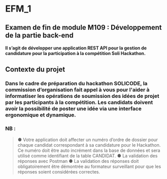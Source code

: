 # EFM_1
## Examen de fin de module M109 : Développement de la partie back-end
#### Il s’agit de développer une application REST API pour la gestion de candidature pour la participation à la compétition Soli Hackathon.

## Contexte du projet
### Dans le cadre de préparation du hackathon SOLICODE, la commission d’organisation fait appel à vous pour l'aider à informatiser les opérations de soumission des idées de projet par les participants à la compétition. Les candidats doivent avoir la possibilité de poster une idée via une interface ergonomique et dynamique.

### NB :
> ● Votre application doit affecter un numéro d’ordre de dossier pour chaque candidat correspondant à sa candidature pour le Hackathon. Ce numéro doit être auto incrément dans la base de données et sera utilisé comme identifiant de la table CANDIDAT.
> ● La validation des réponses avec Postman
> ● La validation des réponses doit obligatoirement être démontrée au formateur surveillant pour que les réponses soient considérées correctes.

